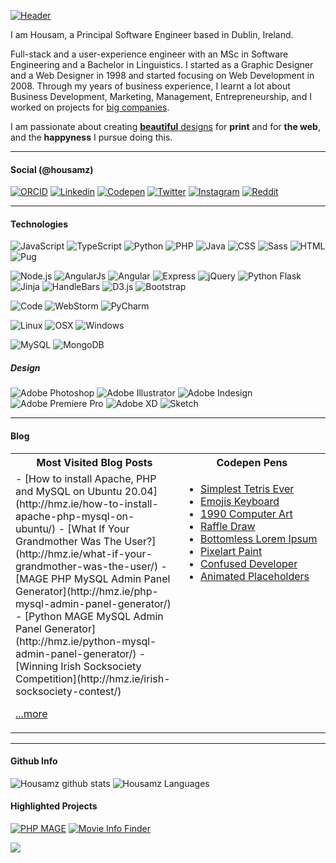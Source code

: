 [![Header](https://raw.githubusercontent.com/housamz/housamz/master/header.png "Header")](https://hmz.ie/)

I am Housam, a Principal Software Engineer based in Dublin, Ireland.

Full-stack and a user-experience engineer with an MSc in Software Engineering and a Bachelor in Linguistics. I started as a Graphic Designer and a Web Designer in 1998 and started focusing on Web Development in 2008\. Through my years of business experience, I learnt a lot about Business Development, Marketing, Management, Entrepreneurship, and I worked on projects for [big companies](https://www.hmz.ie/whoami/#education).  

I am passionate about creating [**beautiful** designs](https://www.hmz.ie/portfolio) for **print** and for **the web**, and the **happyness** I pursue doing this.

---

#### Social (@housamz)
[![ORCID](https://img.shields.io/badge/-0000--0001--6132--4082-Informational?logo=orcid&style=flat&labelColor=d63e75&logoColor=white&color=134584)](https://orcid.org/0000-0001-6132-4082)
[![Linkedin](https://img.shields.io/badge/-housamz-informational?logo=LinkedIn&style=flat&labelColor=d63e75&logoColor=white&color=134584)](https://www.linkedin.com/in/housamz)
[![Codepen](https://img.shields.io/badge/-housamz-informational?logo=codepen&style=flat&labelColor=d63e75&logoColor=white&color=134584)](https://codepen.io/housamz)
[![Twitter](https://img.shields.io/twitter/follow/housamz?logo=Twitter&style=flat&labelColor=d63e75&logoColor=white&color=134584&label=%20)](https://twitter.com/housamz)
[![Instagram](https://img.shields.io/badge/-housamz-informational?logo=instagram&style=flat&labelColor=d63e75&logoColor=white&color=134584)](https://instagram.com/housamz)
[![Reddit](https://img.shields.io/reddit/user-karma/combined/housamz?logo=Reddit&style=flat&labelColor=d63e75&logoColor=white&color=134584&label=%20)](https://www.reddit.com/user/housamz)
<!--
[![Reddit](https://img.shields.io/badge/-housamz-informational?logo=Reddit&style=flat&labelColor=d63e75&logoColor=white&color=134584)](https://www.reddit.com/user/housamz)
[![Reddit](https://img.shields.io/reddit/user-karma/combined/housamz?logo=Reddit&style=flat&labelColor=d63e75&logoColor=white&color=134584)](https://www.reddit.com/user/housamz)
-->

---

#### Technologies
![JavaScript](https://img.shields.io/badge/-JavaScript-informational?logo=javascript&style=flat&labelColor=d63e75&logoColor=white&color=134584)
![TypeScript](https://img.shields.io/badge/-TypeScript-informational?logo=TypeScript&style=flat&labelColor=d63e75&logoColor=white&color=134584)
![Python](https://img.shields.io/badge/-Python-informational?logo=python&style=flat&labelColor=d63e75&logoColor=white&color=134584)
![PHP](https://img.shields.io/badge/-PHP-informational?logo=PHP&style=flat&labelColor=d63e75&logoColor=white&color=134584)
![Java](https://img.shields.io/badge/-Java-informational?logo=java&style=flat&labelColor=d63e75&logoColor=white&color=134584)
![CSS](https://img.shields.io/badge/-CSS-informational?logo=css3&style=flat&labelColor=d63e75&logoColor=white&color=134584)
![Sass](https://img.shields.io/badge/-Sass-informational?logo=Sass&style=flat&labelColor=d63e75&logoColor=white&color=134584)
![HTML](https://img.shields.io/badge/-HTML-informational?logo=html5&style=flat&labelColor=d63e75&logoColor=white&color=134584)
![Pug](https://img.shields.io/badge/-Pug-informational?logo=Pug&style=flat&labelColor=d63e75&logoColor=white&color=134584)

![Node.js](https://img.shields.io/badge/-Node.js-informational?logo=node.js&style=flat&labelColor=d63e75&logoColor=white&color=134584)
![AngularJs](https://img.shields.io/badge/-AngularJs-informational?logo=angularjs&style=flat&labelColor=d63e75&logoColor=white&color=134584)
![Angular](https://img.shields.io/badge/-Angular-informational?logo=angular&style=flat&labelColor=d63e75&logoColor=white&color=134584)
![Express](https://img.shields.io/badge/-Express-informational?logo=Express&style=flat&labelColor=d63e75&logoColor=white&color=134584)
![jQuery](https://img.shields.io/badge/-jQuery-informational?logo=jQuery&style=flat&labelColor=d63e75&logoColor=white&color=134584)
![Python Flask](https://img.shields.io/badge/-Flask-informational?logo=Flask&style=flat&labelColor=d63e75&logoColor=white&color=134584)
![Jinja](https://img.shields.io/badge/-Jinja-informational?logo=Jinja&style=flat&labelColor=d63e75&logoColor=white&color=134584)
![HandleBars](https://img.shields.io/badge/HB-HandleBars-informational?logo=HandleBars&style=flat&labelColor=d63e75&logoColor=white&color=134584)
![D3.js](https://img.shields.io/badge/-D3.js-informational?logo=D3.js&style=flat&labelColor=d63e75&logoColor=white&color=134584)
![Bootstrap](https://img.shields.io/badge/-Bootstrap-informational?logo=Bootstrap&style=flat&labelColor=d63e75&logoColor=white&color=134584)

![Code](https://img.shields.io/badge/-Visual_Studio_Code-informational?logo=visual-studio-code&style=flat&labelColor=d63e75&logoColor=white&color=134584)
![WebStorm](https://img.shields.io/badge/-WebStorm-informational?logo=WebStorm&style=flat&labelColor=d63e75&logoColor=white&color=134584)
![PyCharm](https://img.shields.io/badge/-PyCharm-informational?logo=PyCharm&style=flat&labelColor=d63e75&logoColor=white&color=134584)

![Linux](https://img.shields.io/badge/-Linux-informational?logo=linux&style=flat&labelColor=d63e75&logoColor=white&color=134584)
![OSX](https://img.shields.io/badge/-Mac-informational?logo=apple&style=flat&labelColor=d63e75&logoColor=white&color=134584)
![Windows](https://img.shields.io/badge/-Windows-informational?logo=windows&style=flat&labelColor=d63e75&logoColor=white&color=134584)

![MySQL](https://img.shields.io/badge/-MySQL-informational?logo=MySQL&style=flat&labelColor=d63e75&logoColor=white&color=134584)
![MongoDB](https://img.shields.io/badge/-MongoDB-informational?logo=MongoDB&style=flat&labelColor=d63e75&logoColor=white&color=134584)

##### Design
![Adobe Photoshop](https://img.shields.io/badge/-Adobe_Photoshop-informational?logo=Adobe-Photoshop&style=flat&labelColor=d63e75&logoColor=white&color=134584)
![Adobe Illustrator](https://img.shields.io/badge/-Adobe_Illustrator-informational?logo=Adobe-Illustrator&style=flat&labelColor=d63e75&logoColor=white&color=134584)
![Adobe Indesign](https://img.shields.io/badge/-Adobe_Indesign-informational?logo=Adobe-Indesign&style=flat&labelColor=d63e75&logoColor=white&color=134584)
![Adobe Premiere Pro](https://img.shields.io/badge/-Adobe_Premiere_Pro-informational?logo=Adobe-Premiere-Pro&style=flat&labelColor=d63e75&logoColor=white&color=134584)
![Adobe XD](https://img.shields.io/badge/-Adobe_XD-informational?logo=Adobe-XD&style=flat&labelColor=d63e75&logoColor=white&color=134584)
![Sketch](https://img.shields.io/badge/-Sketch-informational?logo=Sketch&style=flat&labelColor=d63e75&logoColor=white&color=134584)

---

#### Blog
<table>
  <tr>
    <th width="500">
      Most Visited Blog Posts
    </th>
    <th width="500">
      Codepen Pens
    </th>
  </tr>
  <tr>
    <td style="vertical-align: top;">
<!-- BLOG-POST-LIST:START -->
- [How to install Apache, PHP and MySQL on Ubuntu 20.04](http://hmz.ie/how-to-install-apache-php-mysql-on-ubuntu/)
- [What If Your Grandmother Was The User?](http://hmz.ie/what-if-your-grandmother-was-the-user/)
- [MAGE PHP MySQL Admin Panel Generator](http://hmz.ie/php-mysql-admin-panel-generator/)
- [Python MAGE MySQL Admin Panel Generator](http://hmz.ie/python-mysql-admin-panel-generator/)
- [Winning Irish Socksociety Competition](http://hmz.ie/irish-socksociety-contest/)
<!-- BLOG-POST-LIST:END -->
      
   [...more ](https://www.hmz.ie)
    </td>
    <td style="vertical-align: top;">
      <ul>
        <li>
          <a href="https://codepen.io/housamz/pen/WNQWMzE">Simplest Tetris Ever</a>
        </li>
        <li>
          <a href="https://codepen.io/housamz/pen/abZZxxO">Emojis Keyboard</a>
        </li>
        <li>
          <a href="https://codepen.io/housamz/pen/OJNRLGO">1990 Computer Art</a>
        </li>
        <li>
          <a href="https://codepen.io/housamz/pen/WNvWxNG">Raffle Draw</a>
        </li>
        <li>
          <a href="https://codepen.io/housamz/pen/yLepxZB">Bottomless Lorem Ipsum</a>
        </li>
        <li>
          <a href="https://codepen.io/housamz/pen/NWNRPrP">Pixelart Paint</a>
        </li>
        <li>
          <a href="https://codepen.io/housamz/pen/XqJZrj">Confused Developer</a>
        </li>
        <li>
          <a href="https://codepen.io/housamz/pen/drrbyj">Animated Placeholders</a>
        </li>
      </ul>
    </td>
  </tr>
</table>

---

#### Github Info
![Housamz github stats](https://github-readme-stats.vercel.app/api?username=housamz&line_height=40&hide=prs,contribs&show_icons=true&theme=default&title_color=ffffff&text_color=ffffff&icon_color=d63e75&bg_color=134584)
![Housamz Languages](https://github-readme-stats.vercel.app/api/top-langs/?username=Housamz&hide=css,html&title_color=ffffff&text_color=ffffff&icon_color=d63e75&bg_color=134584)

#### Highlighted Projects
[![PHP MAGE](https://github-readme-stats.vercel.app/api/pin/?username=housamz&repo=php-mysql-admin-panel-generator&title_color=ffffff&text_color=ffffff&icon_color=d63e75&bg_color=134584)](https://github.com/housamz/php-mysql-admin-panel-generator)
[![Movie Info Finder](https://github-readme-stats.vercel.app/api/pin/?username=housamz&repo=movie-info-finder&title_color=ffffff&text_color=ffffff&icon_color=d63e75&bg_color=134584)](https://github.com/housamz/movie-info-finder)


![](https://visitor-badge.glitch.me/badge?page_id=housamz&style=flat&labelColor=d63e75&logoColor=white&color=134584)

<!-- Resources
  Icons: https://simpleicons.org/
  GitHub Stats: https://github.com/anuraghazra/github-readme-stats
  Emojis: https://emojipedia.org/emoji/
  HTML Emojis: https://www.fileformat.info/index.htm
  Shields: https://shields.io/
  Awesome GitHub Profile README: https://github.com/abhisheknaiidu/awesome-github-profile-readme

**housamz/housamz** is a ✨ _special_ ✨ repository because its `README.md` (this file) appears on your GitHub profile.

Here are some ideas to get you started:

- 🔭 I’m currently working on ...
- 🌱 I’m currently learning ...
- 👯 I’m looking to collaborate on ...
- 🤔 I’m looking for help with ...
- 💬 Ask me about ...
- 📫 How to reach me: ...
- 😄 Pronouns: ...
- ⚡ Fun fact: ...
-->
